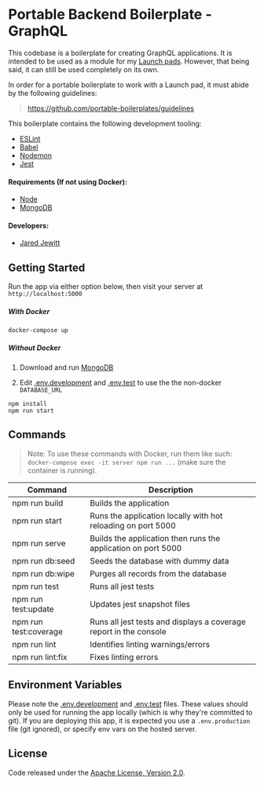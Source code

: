# Portable Backend Boilerplate - GraphQL

This codebase is a boilerplate for creating GraphQL applications. It is intended to be used as a module for 
my [Launch pads](https://github.com/launch-pads). However, that being said, it can still be used completely on its own.

In order for a portable boilerplate to work with a Launch pad, it must abide by the following guidelines:
> <https://github.com/portable-boilerplates/guidelines>

This boilerplate contains the following development tooling:
- [ESLint](https://eslint.org/)
- [Babel](https://babeljs.io/)
- [Nodemon](https://nodemon.io/)
- [Jest](https://jestjs.io/)

#### Requirements (If not using Docker):

- [Node](https://nodejs.org/en/)
- [MongoDB](https://docs.mongodb.com/manual/installation/)

#### Developers:

- [Jared Jewitt](https://jared-jewitt.github.io/)

## Getting Started

Run the app via either option below, then visit your server at `http://localhost:5000`

##### **With Docker**

```
docker-compose up
```

##### **Without Docker**

1. Download and run  [MongoDB](https://docs.mongodb.com/manual/installation/)

2. Edit [.env.development](.env.development) and [.env.test](.env.test) to use the the non-docker `DATABASE_URL`

```
npm install
npm run start
```

## Commands

> Note: To use these commands with Docker, run them like such: \
> `docker-compose exec -it server npm run ...` (make sure the container is running).

| Command               | Description                                                        |
|-----------------------|--------------------------------------------------------------------|
| npm run build         | Builds the application                                             |
| npm run start         | Runs the application locally with hot reloading on port 5000       |
| npm run serve         | Builds the application then runs the application on port 5000      |
| npm run db:seed       | Seeds the database with dummy data                                 |
| npm run db:wipe       | Purges all records from the database                               |
| npm run test          | Runs all jest tests                                                |
| npm run test:update   | Updates jest snapshot files                                        |
| npm run test:coverage | Runs all jest tests and displays a coverage report in the console  |
| npm run lint          | Identifies linting warnings/errors                                 |
| npm run lint:fix      | Fixes linting errors                                               |

## Environment Variables

Please note the [.env.development](.env.development) and [.env.test](.env.test) files. These values should only be 
used for running the app locally (which is why they're committed to git). If you are deploying this app, it is expected
you use a `.env.production` file (git ignored), or specify env vars on the hosted server.

## License

Code released under the [Apache License, Version 2.0](LICENSE).
